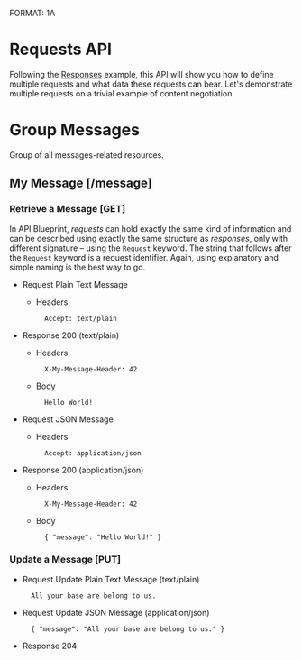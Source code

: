 FORMAT: 1A

# Requests API
Following the [Responses](05.%20Responses.md) example, this API will show you
how to define multiple requests and what data these requests can bear. Let's
demonstrate multiple requests on a trivial example of content negotiation.


# Group Messages
Group of all messages-related resources.

## My Message [/message]

### Retrieve a Message [GET]
In API Blueprint, _requests_ can hold exactly the same kind of information and
can be described using exactly the same structure as _responses_, only with
different signature – using the `Request` keyword. The string that follows
after the `Request` keyword is a request identifier. Again, using explanatory
and simple naming is the best way to go.

+ Request Plain Text Message

    + Headers

            Accept: text/plain

+ Response 200 (text/plain)

    + Headers

            X-My-Message-Header: 42

    + Body

            Hello World!

+ Request JSON Message

    + Headers

            Accept: application/json

+ Response 200 (application/json)

    + Headers

            X-My-Message-Header: 42

    + Body

            { "message": "Hello World!" }

### Update a Message [PUT]

+ Request Update Plain Text Message (text/plain)

        All your base are belong to us.

+ Request Update JSON Message (application/json)

        { "message": "All your base are belong to us." }

+ Response 204
